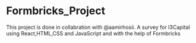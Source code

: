 # Formbricks_Project
This project is  done in collabration with @aamirhosii. A survey for I3Capital using React,HTML,CSS and JavaScript and with the help of Formbricks

